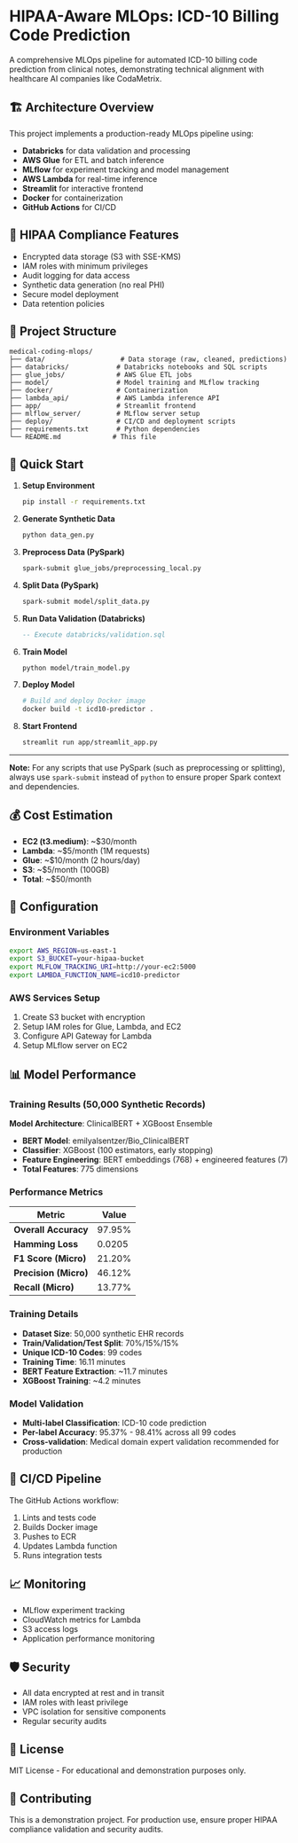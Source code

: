 # HIPAA-Aware MLOps: ICD-10 Billing Code Prediction

A comprehensive MLOps pipeline for automated ICD-10 billing code prediction from clinical notes, demonstrating technical alignment with healthcare AI companies like CodaMetrix.

## 🏗️ Architecture Overview

This project implements a production-ready MLOps pipeline using:
- **Databricks** for data validation and processing
- **AWS Glue** for ETL and batch inference
- **MLflow** for experiment tracking and model management
- **AWS Lambda** for real-time inference
- **Streamlit** for interactive frontend
- **Docker** for containerization
- **GitHub Actions** for CI/CD

## 🔐 HIPAA Compliance Features

- Encrypted data storage (S3 with SSE-KMS)
- IAM roles with minimum privileges
- Audit logging for data access
- Synthetic data generation (no real PHI)
- Secure model deployment
- Data retention policies

## 📁 Project Structure

```
medical-coding-mlops/
├── data/                   # Data storage (raw, cleaned, predictions)
├── databricks/            # Databricks notebooks and SQL scripts
├── glue_jobs/             # AWS Glue ETL jobs
├── model/                 # Model training and MLflow tracking
├── docker/                # Containerization
├── lambda_api/            # AWS Lambda inference API
├── app/                   # Streamlit frontend
├── mlflow_server/         # MLflow server setup
├── deploy/                # CI/CD and deployment scripts
├── requirements.txt       # Python dependencies
└── README.md             # This file
```

## 🚀 Quick Start

1. **Setup Environment**
   ```bash
   pip install -r requirements.txt
   ```

2. **Generate Synthetic Data**
   ```bash
   python data_gen.py
   ```

3. **Preprocess Data (PySpark)**
   ```bash
   spark-submit glue_jobs/preprocessing_local.py
   ```

4. **Split Data (PySpark)**
   ```bash
   spark-submit model/split_data.py
   ```

5. **Run Data Validation (Databricks)**
   ```sql
   -- Execute databricks/validation.sql
   ```

6. **Train Model**
   ```bash
   python model/train_model.py
   ```

7. **Deploy Model**
   ```bash
   # Build and deploy Docker image
   docker build -t icd10-predictor .
   ```

8. **Start Frontend**
   ```bash
   streamlit run app/streamlit_app.py
   ```

---

**Note:** For any scripts that use PySpark (such as preprocessing or splitting), always use `spark-submit` instead of `python` to ensure proper Spark context and dependencies.

## 💰 Cost Estimation

- **EC2 (t3.medium)**: ~$30/month
- **Lambda**: ~$5/month (1M requests)
- **Glue**: ~$10/month (2 hours/day)
- **S3**: ~$5/month (100GB)
- **Total**: ~$50/month

## 🔧 Configuration

### Environment Variables
```bash
export AWS_REGION=us-east-1
export S3_BUCKET=your-hipaa-bucket
export MLFLOW_TRACKING_URI=http://your-ec2:5000
export LAMBDA_FUNCTION_NAME=icd10-predictor
```

### AWS Services Setup
1. Create S3 bucket with encryption
2. Setup IAM roles for Glue, Lambda, and EC2
3. Configure API Gateway for Lambda
4. Setup MLflow server on EC2

## 📊 Model Performance

### Training Results (50,000 Synthetic Records)

**Model Architecture**: ClinicalBERT + XGBoost Ensemble
- **BERT Model**: emilyalsentzer/Bio_ClinicalBERT
- **Classifier**: XGBoost (100 estimators, early stopping)
- **Feature Engineering**: BERT embeddings (768) + engineered features (7)
- **Total Features**: 775 dimensions

### Performance Metrics

| Metric | Value |
|--------|-------|
| **Overall Accuracy** | 97.95% |
| **Hamming Loss** | 0.0205 |
| **F1 Score (Micro)** | 21.20% |
| **Precision (Micro)** | 46.12% |
| **Recall (Micro)** | 13.77% |

### Training Details
- **Dataset Size**: 50,000 synthetic EHR records
- **Train/Validation/Test Split**: 70%/15%/15%
- **Unique ICD-10 Codes**: 99 codes
- **Training Time**: 16.11 minutes
- **BERT Feature Extraction**: ~11.7 minutes
- **XGBoost Training**: ~4.2 minutes

### Model Validation
- **Multi-label Classification**: ICD-10 code prediction
- **Per-label Accuracy**: 95.37% - 98.41% across all 99 codes
- **Cross-validation**: Medical domain expert validation recommended for production

## 🔄 CI/CD Pipeline

The GitHub Actions workflow:
1. Lints and tests code
2. Builds Docker image
3. Pushes to ECR
4. Updates Lambda function
5. Runs integration tests

## 📈 Monitoring

- MLflow experiment tracking
- CloudWatch metrics for Lambda
- S3 access logs
- Application performance monitoring

## 🛡️ Security

- All data encrypted at rest and in transit
- IAM roles with least privilege
- VPC isolation for sensitive components
- Regular security audits

## 📝 License

MIT License - For educational and demonstration purposes only.

## 🤝 Contributing

This is a demonstration project. For production use, ensure proper HIPAA compliance validation and security audits. 